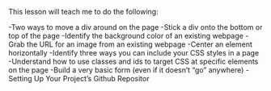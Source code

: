 This lesson will teach me to do the following:

-Two ways to move a div around on the page
-Stick a div onto the bottom or top of the page
-Identify the background color of an existing webpage
-Grab the URL for an image from an existing webpage
-Center an element horizontally
-Identify three ways you can include your CSS styles in a page
-Understand how to use classes and ids to target CSS at specific elements on the page
-Build a very basic form (even if it doesn’t “go” anywhere)
-Setting Up Your Project’s Github Repositor